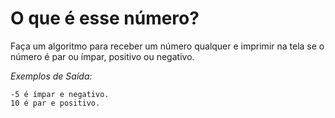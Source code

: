 # O que é esse número?

Faça um algoritmo para receber um número qualquer e imprimir na tela se o número é par ou ímpar, positivo ou negativo.

*Exemplos de Saída:*
```
-5 é ímpar e negativo.
10 é par e positivo.
```
